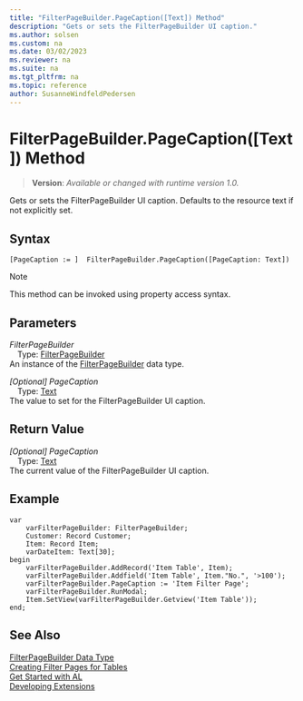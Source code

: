 ```yaml
---
title: "FilterPageBuilder.PageCaption([Text]) Method"
description: "Gets or sets the FilterPageBuilder UI caption."
ms.author: solsen
ms.custom: na
ms.date: 03/02/2023
ms.reviewer: na
ms.suite: na
ms.tgt_pltfrm: na
ms.topic: reference
author: SusanneWindfeldPedersen
---
```

[//]: # (START>DO_NOT_EDIT)
[//]: # (IMPORTANT:Do not edit any of the content between here and the END>DO_NOT_EDIT.)
[//]: # (Any modifications should be made in the .xml files in the ModernDev repo.)
# FilterPageBuilder.PageCaption([Text]) Method
> **Version**: _Available or changed with runtime version 1.0._

Gets or sets the FilterPageBuilder UI caption. Defaults to the resource text if not explicitly set.


## Syntax
```AL
[PageCaption := ]  FilterPageBuilder.PageCaption([PageCaption: Text])
```
> [!NOTE]
> This method can be invoked using property access syntax.
## Parameters
*FilterPageBuilder*  
&emsp;Type: [FilterPageBuilder](filterpagebuilder-data-type.md)  
An instance of the [FilterPageBuilder](filterpagebuilder-data-type.md) data type.  

*[Optional] PageCaption*  
&emsp;Type: [Text](../text/text-data-type.md)  
The value to set for the FilterPageBuilder UI caption.  


## Return Value
*[Optional] PageCaption*  
&emsp;Type: [Text](../text/text-data-type.md)  
The current value of the FilterPageBuilder UI caption.


[//]: # (IMPORTANT: END>DO_NOT_EDIT)

## Example

```al
var
    varFilterPageBuilder: FilterPageBuilder;
    Customer: Record Customer;
    Item: Record Item;
    varDateItem: Text[30];
begin
    varFilterPageBuilder.AddRecord('Item Table', Item);  
    varFilterPageBuilder.Addfield('Item Table', Item."No.", '>100');  
    varFilterPageBuilder.PageCaption := 'Item Filter Page';
    varFilterPageBuilder.RunModal;  
    Item.SetView(varFilterPageBuilder.Getview('Item Table')); 
end;
```

## See Also
[FilterPageBuilder Data Type](filterpagebuilder-data-type.md)  
[Creating Filter Pages for Tables](../../devenv-filter-pages-for-filtering-tables.md)  
[Get Started with AL](../../devenv-get-started.md)  
[Developing Extensions](../../devenv-dev-overview.md)